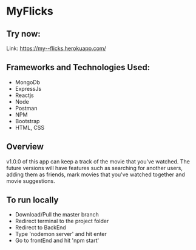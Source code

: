 # MyFlicks

## Try now:
Link: https://my--flicks.herokuapp.com/

## Frameworks and Technologies Used:
* MongoDb
* ExpressJs
* Reactjs
* Node
* Postman
* NPM
* Bootstrap
* HTML, CSS

## Overview
v1.0.0 of this app can keep a track of the movie that you've watched. The future versions will have features such as searching for another users, adding them as friends, mark movies that you've watched together and movie suggestions.

## To run locally
* Download/Pull the master branch
* Redirect terminal to the project folder
* Redirect to BackEnd
* Type 'nodemon server' and hit enter
* Go to frontEnd and hit 'npm start'
